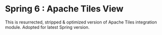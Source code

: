 Spring 6 : Apache Tiles View
==================================

This is resurrected, stripped & optimized version of Apache Tiles integration module.
Adopted for latest Spring version.
